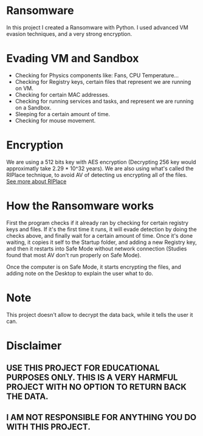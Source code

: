# Ransomware
In this project I created a Ransomware with Python.
I used advanced VM evasion techniques, and a very strong encryption.

# Evading VM and Sandbox
* Checking for Physics components like: Fans, CPU Temperature...
* Checking for Registry keys, certain files that represent we are running on VM.
* Checking for certain MAC addresses.
* Checking for running services and tasks, and represent we are running on a Sandbox.
* Sleeping for a certain amount of time.
* Checking for mouse movement.

# Encryption
We are using a 512 bits key with AES encryption (Decrypting 256 key would approximatly take 2.29 * 10^32 years).
We are also using what's called the RIPlace technique, to avoid AV of detecting us encrypting all of the files.
[See more about RIPlace](https://www.bleepingcomputer.com/news/security/new-riplace-bypass-evades-windows-10-av-ransomware-protection/)

# How the Ransomware works
First the program checks if it already ran by checking for certain registry keys and files.
If it's the first time it runs, it will evade detection by doing the checks above, and finally wait for a certain amount of time.
Once it's done waiting, it copies it self to the Startup folder, and adding a new Registry key, and then it restarts into Safe Mode without network connection (Studies found that most AV don't run properly on Safe Mode).

Once the computer is on Safe Mode, it starts encrypting the files, and adding note on the Desktop to explain the user what to do.

# Note
This project doesn't allow to decrypt the data back, while it tells the user it can.

# Disclaimer
## USE THIS PROJECT FOR EDUCATIONAL PURPOSES ONLY. THIS IS A VERY HARMFUL PROJECT WITH NO OPTION TO RETURN BACK THE DATA.
## I AM NOT RESPONSIBLE FOR ANYTHING YOU DO WITH THIS PROJECT.
